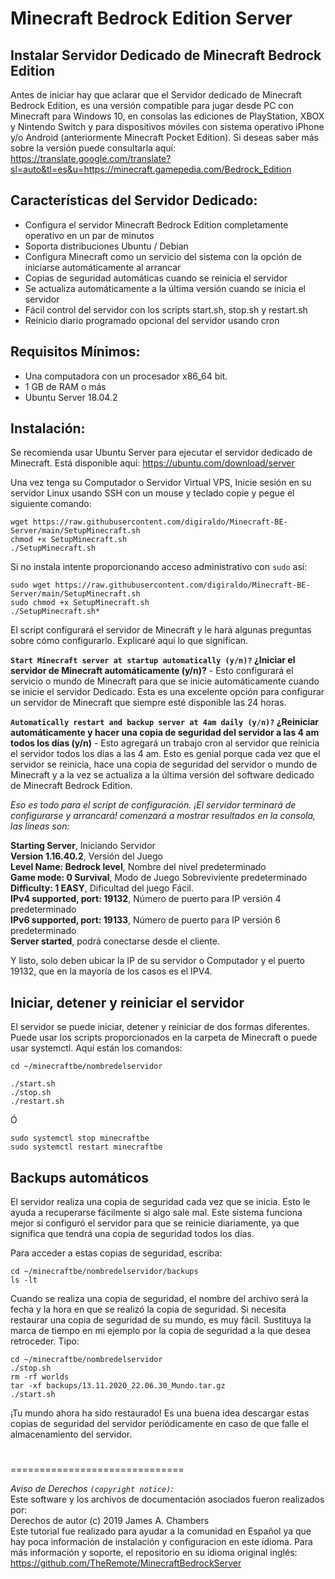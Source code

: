 # Minecraft Bedrock Edition Server

## Instalar Servidor Dedicado de Minecraft Bedrock Edition

Antes de iniciar hay que aclarar que el Servidor dedicado de Minecraft Bedrock Edition, es una versión compatible para jugar desde PC con Minecraft para Windows 10, en consolas las ediciones de PlayStation, XBOX y Nintendo Switch y para dispositivos móviles con sistema operativo iPhone y/o Android (anteriormente Minecraft Pocket Edition). Si deseas saber más sobre la versión puede consultarla aquí: https://translate.google.com/translate?sl=auto&tl=es&u=https://minecraft.gamepedia.com/Bedrock_Edition

## Características del Servidor Dedicado:
* Configura el servidor Minecraft Bedrock Edition completamente operativo en un par de minutos
* Soporta distribuciones Ubuntu / Debian
* Configura Minecraft como un servicio del sistema con la opción de iniciarse automáticamente al arrancar
* Copias de seguridad automáticas cuando se reinicia el servidor
* Se actualiza automáticamente a la última versión cuando se inicia el servidor
* Fácil control del servidor con los scripts start.sh, stop.sh y restart.sh
* Reinicio diario programado opcional del servidor usando cron

## Requisitos Mínimos:
* Una computadora con un procesador x86_64 bit.
* 1 GB de RAM o más
* Ubuntu Server 18.04.2

## Instalación:

Se recomienda usar Ubuntu Server para ejecutar el servidor dedicado de Minecraft. Está disponible aquí: https://ubuntu.com/download/server

Una vez tenga su Computador o Servidor Virtual VPS, Inicie sesión en su servidor Linux usando SSH con un mouse y teclado copie y pegue el siguiente comando:

```
wget https://raw.githubusercontent.com/digiraldo/Minecraft-BE-Server/main/SetupMinecraft.sh  
chmod +x SetupMinecraft.sh  
./SetupMinecraft.sh
```

Si no instala intente proporcionando acceso administrativo con `sudo` así:

```
sudo wget https://raw.githubusercontent.com/digiraldo/Minecraft-BE-Server/main/SetupMinecraft.sh  
sudo chmod +x SetupMinecraft.sh  
./SetupMinecraft.sh*
```

El script configurará el servidor de Minecraft y le hará algunas preguntas sobre cómo configurarlo. Explicaré aquí lo que significan.

**`Start Minecraft server at startup automatically (y/n)?` ¿Iniciar el servidor de Minecraft automáticamente (y/n)?** - Esto configurará el servicio o mundo de Minecraft para que se inicie automáticamente cuando se inicie el servidor Dedicado. Esta es una excelente opción para configurar un servidor de Minecraft que siempre esté disponible las 24 horas.

**`Automatically restart and backup server at 4am daily (y/n)?` ¿Reiniciar automáticamente y hacer una copia de seguridad del servidor a las 4 am todos los días (y/n)** - Esto agregará un trabajo cron al servidor que reinicia el servidor todos los días a las 4 am. Esto es genial porque cada vez que el servidor se reinicia, hace una copia de seguridad del servidor o mundo de Minecraft y a la vez se actualiza a la última versión del software dedicado de Minecraft Bedrock Edition.


*Eso es todo para el script de configuración. ¡El servidor terminará de configurarse y arrancará! comenzará a mostrar resultados en la consola, las líneas son:*

**Starting Server**, Iniciando Servidor  
**Version 1.16.40.2**, Versión del Juego  
**Level Name: Bedrock level**, Nombre del nivel predeterminado  
**Game mode: 0 Survival**, Modo de Juego Sobreviviente predeterminado  
**Difficulty: 1 EASY**, Dificultad del juego Fácil.  
**IPv4 supported, port: 19132**, Número de puerto para IP versión 4 predeterminado  
**IPv6 supported, port: 19133**, Número de puerto para IP versión 6 predeterminado  
**Server started**, podrá conectarse desde el cliente.

Y listo, solo deben ubicar la IP de su servidor o Computador y el puerto 19132, que en la mayoría de los casos es el IPV4.

## Iniciar, detener y reiniciar el servidor
El servidor se puede iniciar, detener y reiniciar de dos formas diferentes. Puede usar los scripts proporcionados en la carpeta de Minecraft o puede usar systemctl. Aquí están los comandos:

```
cd ~/minecraftbe/nombredelservidor

./start.sh  
./stop.sh  
./restart.sh
```

Ó

```sudo systemctl start minecraftbe  
sudo systemctl stop minecraftbe  
sudo systemctl restart minecraftbe
```


## Backups automáticos
El servidor realiza una copia de seguridad cada vez que se inicia. Esto le ayuda a recuperarse fácilmente si algo sale mal. Este sistema funciona mejor si configuró el servidor para que se reinicie diariamente, ya que significa que tendrá una copia de seguridad todos los días.

Para acceder a estas copias de seguridad, escriba:

```
cd ~/minecraftbe/nombredelservidor/backups  
ls -lt
```


Cuando se realiza una copia de seguridad, el nombre del archivo será la fecha y la hora en que se realizó la copia de seguridad. Si necesita restaurar una copia de seguridad de su mundo, es muy fácil. Sustituya la marca de tiempo en mi ejemplo por la copia de seguridad a la que desea retroceder. Tipo:

```
cd ~/minecraftbe/nombredelservidor  
./stop.sh  
rm -rf worlds  
tar -xf backups/13.11.2020_22.06.30_Mundo.tar.gz  
./start.sh
```

¡Tu mundo ahora ha sido restaurado! Es una buena idea descargar estas copias de seguridad del servidor periódicamente en caso de que falle el almacenamiento del servidor.

#
#
#
#
#
#
#
#
==============================

*Aviso de Derechos `(copyright notice)`:*  
Este software y los archivos de documentación asociados fueron realizados por:  
Derechos de autor (c) 2019 James A. Chambers  
Este tutorial fue realizado para ayudar a la comunidad en Español ya que hay poca información de instalación y configuracion en este idioma. Para más información y soporte, el repositorio en su idioma original inglés: https://github.com/TheRemote/MinecraftBedrockServer
